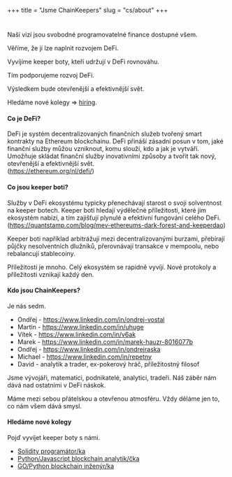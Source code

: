 +++
title = "Jsme ChainKeepers"
slug = "cs/about"
+++

# 

Naší vizí jsou svobodné programovatelné finance dostupné všem.

Věříme, že jí lze naplnit rozvojem DeFi.

Vyvíjíme keeper boty, kteří udržují v DeFi rovnováhu.

Tím podporujeme rozvoj DeFi.

Výsledkem bude otevřenější a efektivnější svět.

Hledáme nové kolegy => [hiring](/cs/hiring).

#### Co je DeFi?

DeFi je systém decentralizovaných finančních služeb tvořený smart kontrakty na
Ethereum blockchainu.  DeFi přináší zásadní posun v tom, jaké finanční služby
můžou vzniknout, komu slouží, kdo a jak je vytváří.  Umožňuje skládat finanční
služby inovativními způsoby a tvořit tak nový, otevřenější a efektivnější svět.
\
(https://ethereum.org/nl/defi/)

#### Co jsou keeper boti?

Služby v DeFi ekosystému typicky přenechávají starost o svoji solventnost na
keeper botech.  Keeper boti hledají výdělečné příležitosti, které jim ekosystém
nabízí, a tím zajišťují plynulé a efektivní fungování celého DeFi.
\
(https://quantstamp.com/blog/mev-ethereums-dark-forest-and-keeperdao)

Keeper boti například arbitrážují mezi decentralizovanými burzami, přebírají
půjčky nesolventních dlužníků, přerovnávají transakce v mempoolu, nebo
rebalancují stablecoiny.

Příležitostí je mnoho.  Celý ekosystém se rapidně vyvíjí.  Nové protokoly a
příležitosti vznikají každý den.

#### Kdo jsou ChainKeepers?

Je nás sedm.

  - Ondřej - https://www.linkedin.com/in/ondrej-vostal
  - Martin - https://www.linkedin.com/in/uhuge
  - Vítek - https://www.linkedin.com/in/v6ak
  - Marek - https://www.linkedin.com/in/marek-hauzr-8016077b
  - Ondřej - https://www.linkedin.com/in/ondrejraska
  - Michael - https://www.linkedin.com/in/repetny
  - David - analytik a trader, ex-pokerový hráč, příležitostný filosof

Jsme vývojáři, matematici, podnikatelé, analytici, tradeři.  Náš záběr nám dává nad ostatními v DeFi náskok.

Máme mezi sebou přátelskou a otevřenou atmosféru.  Vždy děláme jen to, co nám všem dává smysl.

#### Hledáme nové kolegy

Pojď vyvíjet keeper boty s námi.

- [Solidity programátor/ka](/cs/hiring#solidity-programátor-programátorka)
- [Python/Javascript blockchain analytik/čka](/cs/hiring#pythonjavascript-blockchain-analytik-analytička)
- [GO/Python blockchain inženýr/ka](/cs/hiring#gopython-blockchain-inženýr-inženýrka)
